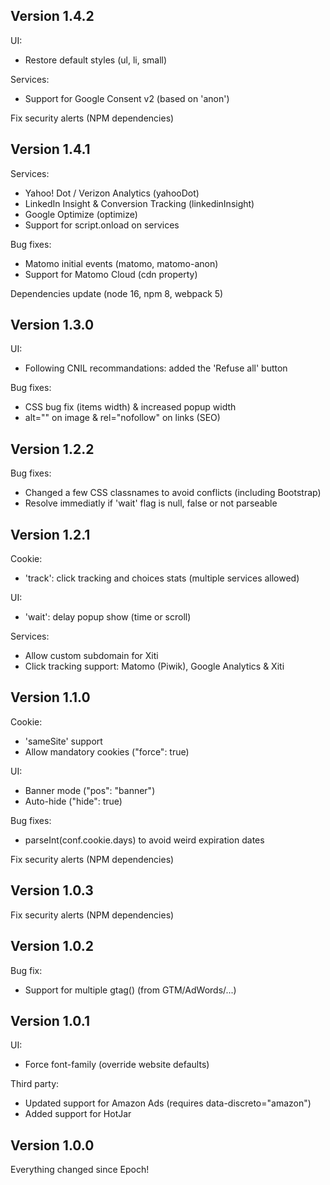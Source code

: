 ## Version 1.4.2

UI:

- Restore default styles (ul, li, small)

Services:

- Support for Google Consent v2 (based on 'anon')

Fix security alerts (NPM dependencies)

## Version 1.4.1

Services:

- Yahoo! Dot / Verizon Analytics (yahooDot)
- LinkedIn Insight & Conversion Tracking (linkedinInsight)
- Google Optimize (optimize)
- Support for script.onload on services

Bug fixes:

- Matomo initial events (matomo, matomo-anon)
- Support for Matomo Cloud (cdn property)

Dependencies update (node 16, npm 8, webpack 5)

## Version 1.3.0

UI:

- Following CNIL recommandations: added the 'Refuse all' button

Bug fixes:

- CSS bug fix (items width) & increased popup width
- alt="" on image & rel="nofollow" on links (SEO)

## Version 1.2.2

Bug fixes:

- Changed a few CSS classnames to avoid conflicts (including Bootstrap)
- Resolve immediatly if 'wait' flag is null, false or not parseable

## Version 1.2.1

Cookie:

- 'track': click tracking and choices stats (multiple services allowed)

UI:

- 'wait': delay popup show (time or scroll)

Services:

- Allow custom subdomain for Xiti
- Click tracking support: Matomo (Piwik), Google Analytics & Xiti

## Version 1.1.0

Cookie:

- 'sameSite' support
- Allow mandatory cookies ("force": true)

UI:

- Banner mode ("pos": "banner")
- Auto-hide ("hide": true)

Bug fixes:

- parseInt(conf.cookie.days) to avoid weird expiration dates

Fix security alerts (NPM dependencies)

## Version 1.0.3

Fix security alerts (NPM dependencies)

## Version 1.0.2

Bug fix:

- Support for multiple gtag() (from GTM/AdWords/...)

## Version 1.0.1

UI:

- Force font-family (override website defaults)

Third party:

- Updated support for Amazon Ads (requires data-discreto="amazon")
- Added support for HotJar

## Version 1.0.0

Everything changed since Epoch!
